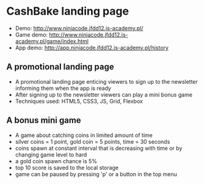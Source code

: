 # CashBake landing page 

- Demo: http://www.ninjacode.jfdd12.is-academy.pl/
- Game demo: http://www.ninjacode.jfdd12.is-academy.pl/game/index.html
- App demo: http://app.ninjacode.jfdd12.is-academy.pl/history

## A promotional landing page  

- A promotional landing page enticing viewers to sign up to the newsletter informing them when the app is ready
- After signing up to the newsletter viewers can play a mini bonus game  
- Techniques used: HTML5, CSS3, JS, Grid, Flexbox

## A bonus mini game 
- A game about catching coins in limited amount of time
- silver coins = 1 point, gold coin = 5 points, time = 30 seconds
- coins spawn at constant interval that is decreasing with time or by changing game level to hard
- a gold coin spawn chance is 5%
- top 10 score is saved to the local storage
- game can be paused by pressing 'p' or a button in the top menu
